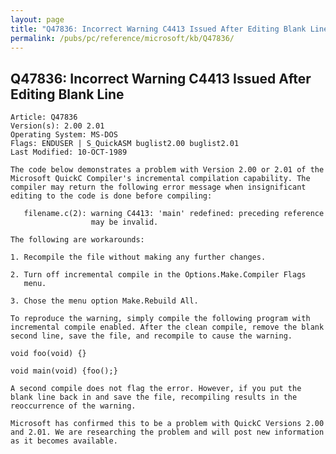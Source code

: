 ```yaml
---
layout: page
title: "Q47836: Incorrect Warning C4413 Issued After Editing Blank Line"
permalink: /pubs/pc/reference/microsoft/kb/Q47836/
---
```


## Q47836: Incorrect Warning C4413 Issued After Editing Blank Line

	Article: Q47836
	Version(s): 2.00 2.01
	Operating System: MS-DOS
	Flags: ENDUSER | S_QuickASM buglist2.00 buglist2.01
	Last Modified: 10-OCT-1989
	
	The code below demonstrates a problem with Version 2.00 or 2.01 of the
	Microsoft QuickC Compiler's incremental compilation capability. The
	compiler may return the following error message when insignificant
	editing to the code is done before compiling:
	
	   filename.c(2): warning C4413: 'main' redefined: preceding reference
	                  may be invalid.
	
	The following are workarounds:
	
	1. Recompile the file without making any further changes.
	
	2. Turn off incremental compile in the Options.Make.Compiler Flags
	   menu.
	
	3. Chose the menu option Make.Rebuild All.
	
	To reproduce the warning, simply compile the following program with
	incremental compile enabled. After the clean compile, remove the blank
	second line, save the file, and recompile to cause the warning.
	
	void foo(void) {}
	
	void main(void) {foo();}
	
	A second compile does not flag the error. However, if you put the
	blank line back in and save the file, recompiling results in the
	reoccurrence of the warning.
	
	Microsoft has confirmed this to be a problem with QuickC Versions 2.00
	and 2.01. We are researching the problem and will post new information
	as it becomes available.
